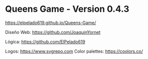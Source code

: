 # Queens Game - Version 0.4.3

https://elpelado619.github.io/Queens-Game/


Diseño Web: https://github.com/JoaquinYornet

Lógica: https://github.com/ElPelado619


Logos: https://www.svgrepo.com
Color palettes: https://coolors.co/